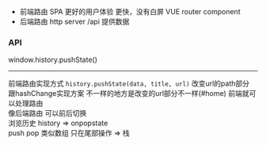 - 前端路由 SPA 更好的用户体验 更快，没有白屏 VUE router component
- 后端路由 http server /api 提供数据

### API
window.history.pushState()

***
前端路由实现方式 `history.pushState(data, title, url)` 改变url的path部分 跟hashChange实现方案 不一样的地方是改变的url部分不一样(#home) 前端就可以处理路由   
像后端路由 可以前后切换   
浏览历史 history => onpopstate    
push pop 类似数组 只在尾部操作 => 栈